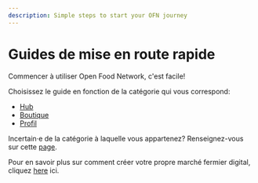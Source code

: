 ```yaml
---
description: Simple steps to start your OFN journey
---
```


# Guides de mise en route rapide

Commencer à utiliser Open Food Network, c'est facile!

Choisissez le guide en fonction de la catégorie qui vous correspond:

* [Hub](multi-producers-shop-hub-quick-setup-guide.md)
* [Boutique](https://guide.openfoodnetwork.org/v/fr/quick-start-guides/producer-shop-quick-setup-guide)
* [Profil](profile-only-quick-setup-guide.md)

Incertain·e de la catégorie à laquelle vous appartenez? Renseignez-vous sur cette [page](../your-quick-start-on-ofn-given-who-you-are.md).

Pour en savoir plus sur comment créer votre propre marché fermier digital, cliquez [here](digital-farmers-markets.md) ici.

